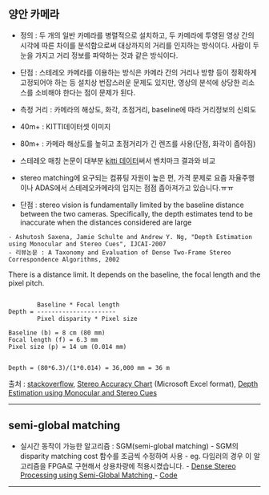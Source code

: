 ## 양안 카메라

- 정의 : 두 개의 일반 카메라를 병렬적으로 설치하고, 두 카메라에 투영된 영상 간의 시각에 따른 차이를 분석함으로써 대상까지의 거리를 인지하는 방식이다. 사람이 두 눈을 가지고 거리 정보를 파악하는 것과 같은 방식이다.

- 단점 : 스테레오 카메라를 이용하는 방식은 카메라 간의 거리나 방향 등이 정확하게 고정되어야 하는 등 설치상 번잡스러운 문제도 있지만, 영상의 분석에 상당한 리소스를 소비해야 한다는 점이 문제가 된다.

- 측정 거리 : 카메라의 해상도, 화각, 초점거리, baseline에 따라 거리정보의 신뢰도
 - 40m+ : KITTI데이터셋 이미지
 - 80m+ : 카메라 해상도를 높히고 초점거리가 긴 렌즈를 사용(단점, 화각이 좁아짐)

- 스테레오 매칭 논문이 대부분 [kitti 데이터](http://www.cvlibs.net/datasets/kitti/eval_stereo.php)써서 벤치마크 결과와 비교

- stereo matching에 요구되는 컴퓨팅 자원이 높은 편, 가격 문제로 요즘 자율주행이나 ADAS에서 스테레오카메라의 입지는 점점 좁아져가고 있습니다.ㅠㅠ 




- 단점 : stereo vision is fundamentally limited by the baseline distance between the two cameras. Specifically, the depth estimates tend to be inaccurate when the distances
considered are large

```
- Ashutosh Saxena, Jamie Schulte and Andrew Y. Ng, "Depth Estimation using Monocular and Stereo Cues", IJCAI-2007
- 리뷰논문 : A Taxonomy and Evaluation of Dense Two-Frame Stereo Correspondence Algorithms, 2002
```
There is a distance limit. It depends on the baseline, the focal length and the pixel pitch.


```

        Baseline * Focal length
Depth = ----------------------
        Pixel disparity * Pixel size

Baseline (b) = 8 cm (80 mm)
Focal length (f) = 6.3 mm
Pixel size (p) = 14 um (0.014 mm)


Depth = (80*6.3)/(1*0.014) = 36,000 mm = 36 m
```

출처 : [stackoverflow](https://stackoverflow.com/questions/19421003/how-field-of-view-changes-depth-estimation-in-stereo-vision), [Stereo Accuracy Chart](https://www.ptgrey.com/KB/10022) (Microsoft Excel format), [Depth Estimation using Monocular and Stereo Cues](https://pdfs.semanticscholar.org/4953/1103099c8d17ea34eb09433688e84de4f35f.pdf)

---
## semi-global matching

- 실시간 동작이 가능한 알고리즘 : SGM(semi-global matching)
        - SGM의 disparity matching cost 함수를 조금씩 수정하여 사용
        - eg. 다임러의 경우 이 알고리즘을 FPGA로 구현해서 상용차량에 적용시켰습니다.
        - [Dense Stereo Processing using Semi-Global Matching](http://www.nvidia.com/content/events/sc11/pdf/ke-zhu.pdf)
        - [Code](https://github.com/dhernandez0/sgm)






---




